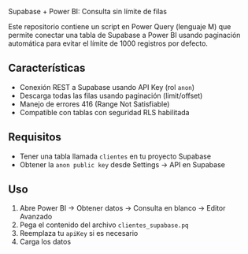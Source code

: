  Supabase + Power BI: Consulta sin límite de filas

Este repositorio contiene un script en Power Query (lenguaje M) que permite conectar una tabla de Supabase a Power BI usando paginación automática para evitar el límite de 1000 registros por defecto.

## Características

- Conexión REST a Supabase usando API Key (rol `anon`)
- Descarga todas las filas usando paginación (limit/offset)
- Manejo de errores 416 (Range Not Satisfiable)
- Compatible con tablas con seguridad RLS habilitada

## Requisitos

- Tener una tabla llamada `clientes` en tu proyecto Supabase
- Obtener la `anon public key` desde Settings → API en Supabase

## Uso

1. Abre Power BI → Obtener datos → Consulta en blanco → Editor Avanzado
2. Pega el contenido del archivo `clientes_supabase.pq`
3. Reemplaza tu `apiKey` si es necesario
4. Carga los datos
